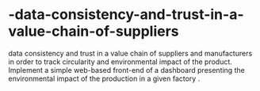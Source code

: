 # -data-consistency-and-trust-in-a-value-chain-of-suppliers
data consistency and trust in a value chain of suppliers and manufacturers in order to track circularity and environmental impact of the product.  Implement a simple web-based front-end of a dashboard presenting the environmental impact of the production in a given factory .
